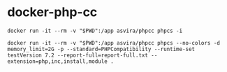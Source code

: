 # docker-php-cc

`
docker run -it --rm -v "$PWD":/app asvira/phpcc phpcs -i
`

`
docker run -it --rm -v "$PWD":/app asvira/phpcc phpcs --no-colors -d memory_limit=2G -p --standard=PHPCompatibility --runtime-set testVersion 7.2 --report-full=report-full.txt --extension=php,inc,install,module .
`

